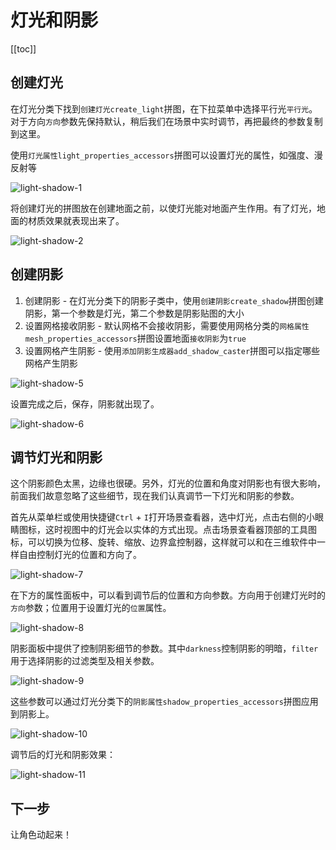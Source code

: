 # 灯光和阴影

[[toc]]

## 创建灯光

在灯光分类下找到`创建灯光create_light`拼图，在下拉菜单中选择平行光`平行光`。对于方向`方向`参数先保持默认，稍后我们在场景中实时调节，再把最终的参数复制到这里。

使用`灯光属性light_properties_accessors`拼图可以设置灯光的属性，如强度、漫反射等

![light-shadow-1](https://cdn.zjbku.com/start/light-shadow-1-min.jpg)

将创建灯光的拼图放在创建地面之前，以使灯光能对地面产生作用。有了灯光，地面的材质效果就表现出来了。

![light-shadow-2](https://cdn.zjbku.com/start/light-shadow-2.jpg)

## 创建阴影

1. 创建阴影 - 在灯光分类下的阴影子类中，使用`创建阴影create_shadow`拼图创建阴影，第一个参数是灯光，第二个参数是阴影贴图的大小
2. 设置网格接收阴影 - 默认网格不会接收阴影，需要使用网格分类的`网格属性mesh_properties_accessors`拼图设置地面`接收阴影`为`true`
3. 设置网格产生阴影 - 使用`添加阴影生成器add_shadow_caster`拼图可以指定哪些网格产生阴影

![light-shadow-5](https://cdn.zjbku.com/start/light-shadow-5-min.jpg)

设置完成之后，保存，阴影就出现了。

![light-shadow-6](https://cdn.zjbku.com/start/light-shadow-6.jpg)


## 调节灯光和阴影

这个阴影颜色太黑，边缘也很硬。另外，灯光的位置和角度对阴影也有很大影响，前面我们故意忽略了这些细节，现在我们认真调节一下灯光和阴影的参数。

首先从菜单栏或使用快捷键`Ctrl` + `I`打开场景查看器，选中灯光，点击右侧的小眼睛图标，这时视图中的灯光会以实体的方式出现。点击场景查看器顶部的工具图标，可以切换为位移、旋转、缩放、边界盒控制器，这样就可以和在三维软件中一样自由控制灯光的位置和方向了。

![light-shadow-7](https://cdn.zjbku.com/start/light-shadow-7.jpg)

在下方的属性面板中，可以看到调节后的位置和方向参数。方向用于创建灯光时的`方向`参数；位置用于设置灯光的`位置`属性。

![light-shadow-8](https://cdn.zjbku.com/start/light-shadow-8.jpg)

阴影面板中提供了控制阴影细节的参数。其中`darkness`控制阴影的明暗，`filter`用于选择阴影的过滤类型及相关参数。

![light-shadow-9](https://cdn.zjbku.com/start/light-shadow-9.jpg)

这些参数可以通过灯光分类下的`阴影属性shadow_properties_accessors`拼图应用到阴影上。

![light-shadow-10](https://cdn.zjbku.com/start/light-shadow-10-min.jpg)

调节后的灯光和阴影效果：

![light-shadow-11](https://cdn.zjbku.com/start/light-shadow-11.jpg)

## 下一步

让角色动起来！